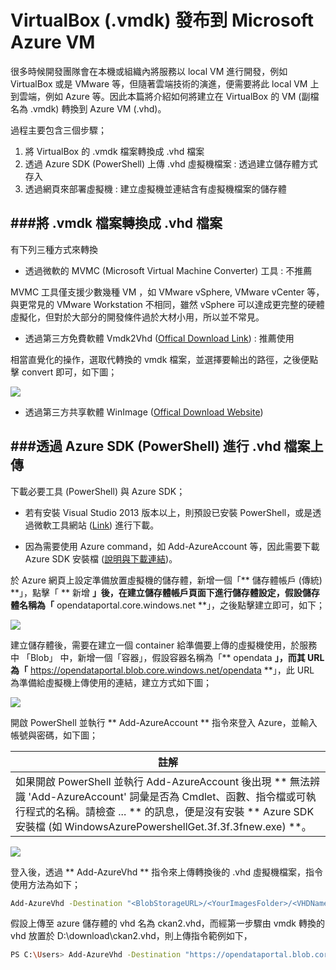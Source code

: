 # VirtualBox (.vmdk) 發布到 Microsoft Azure VM

<script type="text/javascript" src="../gitbook/app.js"></script>
<script type="text/javascript" src="../js/general.js"></script>

很多時候開發團隊會在本機或組織內將服務以 local VM 進行開發，例如 VirtualBox 或是 VMware 等，但隨著雲端技術的演進，便需要將此 local VM 上到雲端，例如 Azure 等。因此本篇將介紹如何將建立在 VirtualBox 的 VM (副檔名為 .vmdk) 轉換到 Azure VM (.vhd)。

過程主要包含三個步驟；
1. 將 VirtualBox 的 .vmdk 檔案轉換成 .vhd 檔案
2. 透過 Azure SDK (PowerShell) 上傳 .vhd 虛擬機檔案 : 透過建立儲存體方式存入
3. 透過網頁來部署虛擬機 : 建立虛擬機並連結含有虛擬機檔案的儲存體

###將 .vmdk 檔案轉換成 .vhd 檔案
---

有下列三種方式來轉換

* 透過微軟的 MVMC (Microsoft Virtual Machine Converter) 工具 : 不推薦

MVMC 工具僅支援少數幾種 VM ，如 VMware vSphere, VMware vCenter 等，與更常見的 VMware Workstation 不相同，雖然 vSphere 可以達成更完整的硬體虛擬化，但對於大部分的開發條件過於大材小用，所以並不常見。

* 透過第三方免費軟體 Vmdk2Vhd ([Offical Download Link](http://www.softpedia.com/get/System/File-Management/Vmdk2Vhd.shtml)) : 推薦使用

相當直覺化的操作，選取代轉換的 vmdk 檔案，並選擇要輸出的路徑，之後便點擊 convert 即可，如下圖；

![](../../images/vmdk2vhd.png)

* 透過第三方共享軟體 WinImage ([Offical Download Website](http://www.winimage.com/download.htm))

###透過 Azure SDK (PowerShell) 進行 .vhd 檔案上傳
---

下載必要工具 (PowerShell) 與 Azure SDK；

* 若有安裝 Visual Studio 2013 版本以上，則預設已安裝 PowerShell，或是透過微軟工具網站 ([Link](https://azure.microsoft.com/zh-tw/downloads/)) 進行下載。

* 因為需要使用 Azure command，如 Add-AzureAccount 等，因此需要下載 Azure SDK 安裝檔 ([說明與下載連結](https://azure.microsoft.com/zh-tw/documentation/articles/powershell-install-configure/))。

於 Azure 網頁上設定準備放置虛擬機的儲存體，新增一個「** 儲存體帳戶 (傳統) **」，點擊「 ** 新增 **」後，在建立儲存體帳戶頁面下進行儲存體設定，假設儲存體名稱為「** opendataportal.core.windows.net **」，之後點擊建立即可，如下；

![](../../images/opendataportal-storage.png)

建立儲存體後，需要在建立一個 container 給準備要上傳的虛擬機使用，於服務中 「Blob」 中，新增一個「容器」，假設容器名稱為「** opendata **」，而其 URL 為「** https://opendataportal.blob.core.windows.net/opendata **」，此 URL 為準備給虛擬機上傳使用的連結，建立方式如下圖；

![](../../images/opendata-blob.png)

開啟 PowerShell 並執行 ** Add-AzureAccount ** 指令來登入 Azure，並輸入帳號與密碼，如下圖；

| 註解 |
| -- |
| 如果開啟 PowerShell 並執行 Add-AzureAccount 後出現 ** 無法辨識 'Add-AzureAccount' 詞彙是否為 Cmdlet、函數、指令檔或可執行程式的名稱。請檢查 ... ** 的訊息，便是沒有安裝 ** Azure SDK 安裝檔 (如 WindowsAzurePowershellGet.3f.3f.3fnew.exe) **。 |

![](../../images/powershell_add-azureaccount.png)

登入後，透過 ** Add-AzureVhd ** 指令來上傳轉換後的 .vhd 虛擬機檔案，指令使用方法為如下；

```Bash
Add-AzureVhd -Destination "<BlobStorageURL>/<YourImagesFolder>/<VHDName>.vhd" -LocalFilePath <PathToVHDFile>
```

假設上傳至 azure 儲存體的 vhd 名為 ckan2.vhd，而經第一步驟由 vmdk 轉換的 vhd 放置於 D:\download\ckan2.vhd，則上傳指令範例如下，

```Bash
PS C:\Users> Add-AzureVhd -Destination "https://opendataportal.blob.core.windows.net/opendata/ckan2.vhd" -LocalFilePath "D:\download\ckan2.vhd"
```










